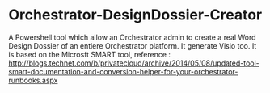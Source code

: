 # Orchestrator-DesignDossier-Creator
A Powershell tool which allow an Orchestrator admin to create a real Word Design Dossier of an entiere Orchestrator platform. It generate Visio too. It is based on the Microsft SMART tool, reference : http://blogs.technet.com/b/privatecloud/archive/2014/05/08/updated-tool-smart-documentation-and-conversion-helper-for-your-orchestrator-runbooks.aspx
